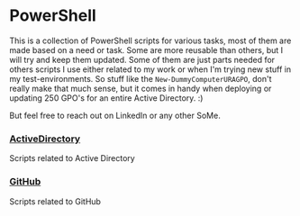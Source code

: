 # PowerShell
This is a collection of PowerShell scripts for various tasks, most of them are made based on a need or task. Some are more reusable than others, but I will try and keep them updated. Some of them are just parts needed for others scripts I use either related to my work or when I'm trying new stuff in my test-environments. So stuff like the `New-DummyComputerURAGPO`, don't really make that much sense, but it comes in handy when deploying or updating 250 GPO's for an entire Active Directory. :)

But feel free to reach out on LinkedIn or any other SoMe.
### [ActiveDirectory](./ActiveDirectory/)
Scripts related to Active Directory
### [GitHub](./GitHub/)
Scripts related to GitHub

